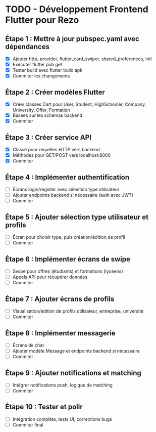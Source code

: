# TODO - Développement Frontend Flutter pour Rezo

## Étape 1 : Mettre à jour pubspec.yaml avec dépendances
- [x] Ajouter http, provider, flutter_card_swiper, shared_preferences, intl
- [x] Exécuter flutter pub get
- [x] Tester build avec flutter build apk
- [x] Commiter les changements

## Étape 2 : Créer modèles Flutter
- [x] Créer classes Dart pour User, Student, HighSchooler, Company, University, Offer, Formation
- [x] Basées sur les schémas backend
- [x] Commiter

## Étape 3 : Créer service API
- [x] Classe pour requêtes HTTP vers backend
- [x] Méthodes pour GET/POST vers localhost:8000
- [x] Commiter

## Étape 4 : Implémenter authentification
- [ ] Écrans login/register avec sélection type utilisateur
- [ ] Ajouter endpoints backend si nécessaire (auth avec JWT)
- [ ] Commiter

## Étape 5 : Ajouter sélection type utilisateur et profils
- [ ] Écran pour choisir type, puis création/édition de profil
- [ ] Commiter

## Étape 6 : Implémenter écrans de swipe
- [ ] Swipe pour offres (étudiants) et formations (lycéens)
- [ ] Appels API pour récupérer données
- [ ] Commiter

## Étape 7 : Ajouter écrans de profils
- [ ] Visualisation/édition de profils utilisateur, entreprise, université
- [ ] Commiter

## Étape 8 : Implémenter messagerie
- [ ] Écrans de chat
- [ ] Ajouter modèle Message et endpoints backend si nécessaire
- [ ] Commiter

## Étape 9 : Ajouter notifications et matching
- [ ] Intégrer notifications push, logique de matching
- [ ] Commiter

## Étape 10 : Tester et polir
- [ ] Intégration complète, tests UI, corrections bugs
- [ ] Commiter final
